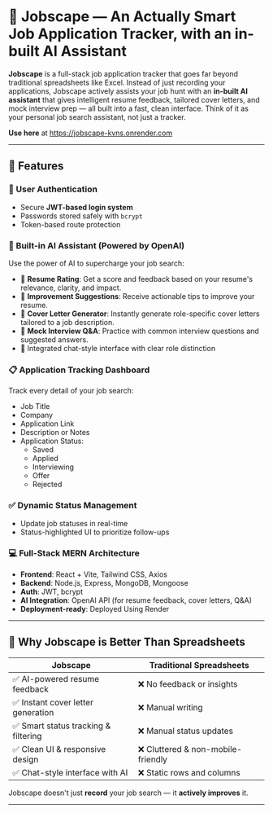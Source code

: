 # 💼 Jobscape — An Actually Smart Job Application Tracker, with an in-built AI Assistant

**Jobscape** is a full-stack job application tracker that goes far beyond traditional spreadsheets like Excel. Instead of just recording your applications, Jobscape actively assists your job hunt with an **in-built AI assistant** that gives intelligent resume feedback, tailored cover letters, and mock interview prep — all built into a fast, clean interface. Think of it as your personal job search assistant, not just a tracker.

**Use here** at https://jobscape-kvns.onrender.com

---

## 🚀 Features

### 🔐 User Authentication
- Secure **JWT-based login system**
- Passwords stored safely with `bcrypt`
- Token-based route protection

### 🧠 Built-in AI Assistant (Powered by OpenAI)
Use the power of AI to supercharge your job search:
- 📄 **Resume Rating**: Get a score and feedback based on your resume's relevance, clarity, and impact.
- 📝 **Improvement Suggestions**: Receive actionable tips to improve your resume.
- 📨 **Cover Letter Generator**: Instantly generate role-specific cover letters tailored to a job description.
- 🎤 **Mock Interview Q&A**: Practice with common interview questions and suggested answers.
- 💬 Integrated chat-style interface with clear role distinction

### 📋 Application Tracking Dashboard
Track every detail of your job search:
- Job Title
- Company
- Application Link
- Description or Notes
- Application Status:
  - Saved
  - Applied
  - Interviewing
  - Offer
  - Rejected

### ✅ Dynamic Status Management
- Update job statuses in real-time
- Status-highlighted UI to prioritize follow-ups

### 💻 Full-Stack MERN Architecture
- **Frontend**: React + Vite, Tailwind CSS, Axios
- **Backend**: Node.js, Express, MongoDB, Mongoose
- **Auth**: JWT, bcrypt
- **AI Integration**: OpenAI API (for resume feedback, cover letters, Q&A)
- **Deployment-ready**: Deployed Using Render

---

## 🌟 Why Jobscape is Better Than Spreadsheets

| Jobscape | Traditional Spreadsheets |
|----------|--------------------------|
| ✅ AI-powered resume feedback | ❌ No feedback or insights |
| ✅ Instant cover letter generation | ❌ Manual writing |
| ✅ Smart status tracking & filtering | ❌ Manual status updates |
| ✅ Clean UI & responsive design | ❌ Cluttered & non-mobile-friendly |
| ✅ Chat-style interface with AI | ❌ Static rows and columns |

Jobscape doesn't just **record** your job search — it **actively improves** it.

---

